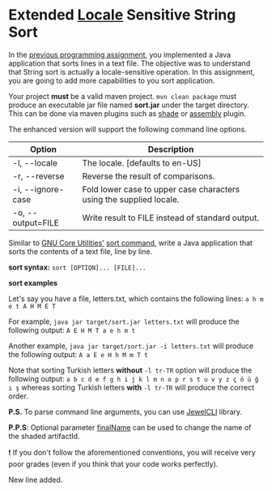 ﻿# Extended [Locale](https://docs.oracle.com/javase/8/docs/api/java/util/Locale.html) Sensitive String Sort

In the [previous programming assignment](https://github.com/AnadoluUniversityCeng/LocaleSensitiveSort), you implemented a Java application that sorts lines in a text file.
The objective was to understand that String sort is actually a locale-sensitive operation. 
In this assignment, you are going to add more capabilities to you sort application.


Your project **must** be a valid maven project. `mvn clean package` must produce an executable jar file named **sort.jar** under the target directory.
This can be done via maven plugins such as [shade](https://maven.apache.org/plugins/maven-shade-plugin) or [assembly](https://maven.apache.org/plugins/maven-assembly-plugin) plugin.

 
The enhanced version will support the following command line options.

Option | Description
------------ | -------------
-l, --locale | The locale. [defaults to en-US]
-r, --reverse | Reverse the result of comparisons.
-i, --ignore-case | Fold lower case to upper case characters using the supplied locale.
-o, --output=FILE | Write result to FILE instead of standard output.



Similar to [GNU Core Utilities'](https://www.gnu.org/software/coreutils/coreutils.html) [sort command](https://www.computerhope.com/unix/usort.htm), write a Java application that sorts the contents of a text file, line by line.

**sort syntax:** `sort [OPTION]... [FILE]...`

**sort examples**

Let's say you have a file, letters.txt, which contains the following lines:
`
a
h
m
e
t
A
H
M
E
T
`

For example, `java jar target/sort.jar letters.txt` will produce the following output:
`
A
E
H
M
T
a
e
h
m
t
`



Another example, `java jar target/sort.jar -i letters.txt` will produce the following output:
`
A
a
E
e
H
h
M
m
T
t
`

Note that sorting Turkish letters **without** `-l tr-TR` option will produce the following output:
`
a
b
c
d
e
f
g
h
i
j
k
l
m
n
o
p
r
s
t
u
v
y
z
ç
ö
ü
ğ
ı
ş
`
whereas sorting Turkish letters **with** `-l tr-TR` will produce the correct order.

**P.S.** To parse command line arguments, you can use [JewelCLI](http://jewelcli.lexicalscope.com) library.

**P.P.S**: Optional parameter [finalName](https://maven.apache.org/plugins/maven-shade-plugin/shade-mojo.html#finalName) can be used to change the name of the shaded artifactId.

:exclamation: If you don't follow the aforementioned conventions, you will receive very poor grades (even if you think that your code works perfectly).

New line added.